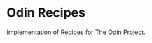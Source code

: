 # Odin Recipes
Implementation of [Recipes](https://www.theodinproject.com/lessons/foundations-recipes) for [The Odin Project](https://www.theodinproject.com).
